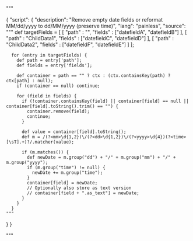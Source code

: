 """


{
  "script": {
    "description": "Remove empty date fields or reformat MM/dd/yyyy to dd/MM/yyyy (preserve time)",
    "lang": "painless",
    "source": """
      def targetFields = [
        [ "path" : "",           "fields" : ["datefieldA", "datefieldB"] ],
        [ "path" : "ChildData1", "fields" : ["datefieldC", "datefieldD"] ],
        [ "path" : "ChildData2", "fields" : ["datefieldF", "datefieldE"] ]
      ];

      for (entry in targetFields) {
        def path = entry['path'];
        def fields = entry['fields'];

        def container = path == "" ? ctx : (ctx.containsKey(path) ? ctx[path] : null);
        if (container == null) continue;

        for (field in fields) {
          if (!container.containsKey(field) || container[field] == null || container[field].toString().trim() == "") {
            container.remove(field);
            continue;
          }

          def value = container[field].toString();
          def m = /(?<mm>\d{1,2})\/(?<dd>\d{1,2})\/(?<yyyy>\d{4})(?<time>[\sT].+)?/.matcher(value);

          if (m.matches()) {
            def newDate = m.group("dd") + "/" + m.group("mm") + "/" + m.group("yyyy");
            if (m.group("time") != null) {
              newDate += m.group("time");
            }
            container[field] = newDate;
            // Optionally also store as text version
            // container[field + ".as_text"] = newDate;
          }
        }
      }
    """
  }
}



"""

